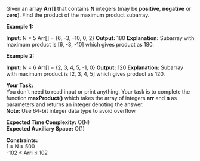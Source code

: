 Given an array **Arr\[\]** that contains **N** integers (may be **positive**, **negative** or **zero**). Find the product of the maximum product subarray.

**Example 1:**

**Input:**
N = 5
Arr\[\] = {6, -3, -10, 0, 2}
**Output:** 180
**Explanation:** Subarray with maximum product
is \[6, -3, -10\] which gives product as 180.

**Example 2:**

**Input:**
N = 6
Arr\[\] = {2, 3, 4, 5, -1, 0}
**Output:** 120
**Explanation:** Subarray with maximum product
is \[2, 3, 4, 5\] which gives product as 120.

**Your Task:**  
You don't need to read input or print anything. Your task is to complete the function **maxProduct()** which takes the array of integers **arr** and **n** as parameters and returns an integer denoting the answer.  
**Note:** Use 64-bit integer data type to avoid overflow.

**Expected Time Complexity:** O(N)  
**Expected Auxiliary Space:** O(1)

**Constraints:**  
1 ≤ N ≤ 500  
\-102 ≤ Arri ≤ 102
